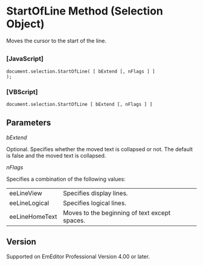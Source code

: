 # StartOfLine Method (Selection Object)

Moves the cursor to the start of the line.

## 

### \[JavaScript\]

```
document.selection.StartOfLine( [ bExtend [, nFlags ] ]
);
```

### \[VBScript\]

```
document.selection.StartOfLine [ bExtend [, nFlags ] ]
```

## Parameters

_bExtend_

Optional. Specifies whether the moved text is collapsed or not. The default
is false and the moved text is collapsed.

_nFlags_

Specifies a combination of the following values:

|     |     |
| --- | --- |
| eeLineView | Specifies display lines. |
| eeLineLogical | Specifies logical lines. |
| eeLineHomeText | Moves to the beginning of text except spaces. |

## Version

Supported on EmEditor Professional Version 4.00 or later.
